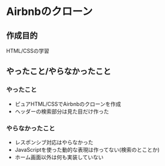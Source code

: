 # Airbnbのクローン

## 作成目的
HTML/CSSの学習

## やったこと/やらなかったこと

### やったこと
* ピュアHTML/CSSでAirbnbのクローンを作成
* ヘッダーの検索部分は見た目だけ作った
### やらなかったこと
* レスポンシブ対応はやらなかった
* JavaScriptを使った動的な表現は作ってない(検索のとことか)
* ホーム画面以外は何も実装していない
  